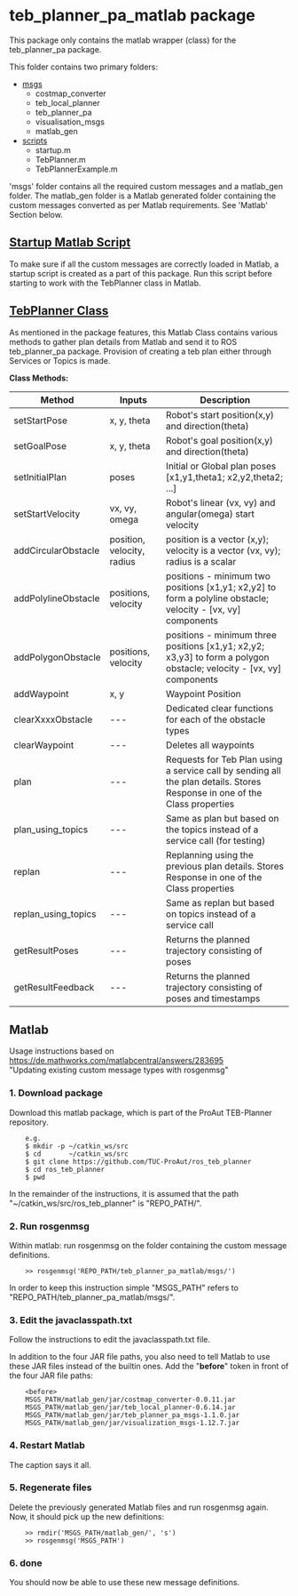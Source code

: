 # teb_planner_pa_matlab package

This package only contains the matlab wrapper (class) for the
teb_planner_pa package.

This folder contains two primary folders:
* [msgs](msgs)
    * costmap_converter
    * teb_local_planner
    * teb_planner_pa
    * visualisation_msgs
    * matlab_gen
* [scripts](scripts)
    * startup.m
    * TebPlanner.m
    * TebPlannerExample.m

'msgs' folder contains all the required custom messages and a matlab_gen folder.
The matlab_gen folder is a Matlab generated folder containing the custom messages
converted as per Matlab requirements. See 'Matlab' Section below.

## [Startup Matlab Script](scripts/startup.m)

To make sure if all the custom messages are correctly loaded in Matlab, a startup
script is created as a part of this package.
Run this script before starting to work with the TebPlanner class in Matlab.

## [TebPlanner Class](scripts/TebPlanner.m)

As mentioned in the package features, this Matlab Class contains various methods
to gather plan details from Matlab and send it to ROS teb_planner_pa package.
Provision of creating a teb plan either through Services or Topics is made.

**Class Methods:**

Method               | Inputs                     | Description
---------------------|----------------------------|----------------------------------------------------------
setStartPose         | x, y, theta                | Robot's start position(x,y) and direction(theta)
setGoalPose          | x, y, theta                | Robot's goal  position(x,y) and direction(theta)
setInitialPlan       | poses                      | Initial or Global plan poses [x1,y1,theta1; x2,y2,theta2; ...]
setStartVelocity     | vx, vy, omega              | Robot's linear (vx, vy) and angular(omega) start velocity
addCircularObstacle  | position, velocity, radius | position is a vector (x,y); velocity is a vector (vx, vy); radius is a scalar
addPolylineObstacle  | positions, velocity        | positions - minimum two   positions [x1,y1; x2,y2] to form a polyline obstacle; velocity - [vx, vy] components
addPolygonObstacle   | positions, velocity        | positions - minimum three positions [x1,y1; x2,y2; x3,y3] to form a polygon obstacle; velocity - [vx, vy] components
addWaypoint          | x, y                       | Waypoint Position
clearXxxxObstacle    | ---                        | Dedicated clear functions for each of the obstacle types
clearWaypoint        | ---                        | Deletes all waypoints
plan                 | ---                        | Requests for Teb Plan using a service call by sending all the plan details. Stores Response in one of the Class properties
plan_using_topics    | ---                        | Same as plan but based on the topics instead of a service call (for testing)
replan               | ---                        | Replanning using the previous plan details. Stores Response in one of the Class properties
replan_using_topics  | ---                        | Same as replan but based on topics instead of a service call
getResultPoses       | ---                        | Returns the planned trajectory consisting of poses
getResultFeedback    | ---                        | Returns the planned trajectory consisting of poses and timestamps


## Matlab

Usage instructions based on
  https://de.mathworks.com/matlabcentral/answers/283695 \
"Updating existing custom message types with rosgenmsg"

### 1. Download package
Download this matlab package, which is part of the ProAut TEB-Planner
repository.

~~~~~
    e.g.
    $ mkdir -p ~/catkin_ws/src
    $ cd       ~/catkin_ws/src
    $ git clone https://github.com/TUC-ProAut/ros_teb_planner
    $ cd ros_teb_planner
    $ pwd

~~~~~

In the remainder of the instructions, it is assumed that the path
"~/catkin_ws/src/ros_teb_planner" is "REPO_PATH/".

### 2. Run rosgenmsg
Within matlab: run rosgenmsg on the folder containing the custom
message definitions.

~~~~~
    >> rosgenmsg('REPO_PATH/teb_planner_pa_matlab/msgs/')
~~~~~

In order to keep this instruction simple "MSGS_PATH" refers to
"REPO_PATH/teb_planner_pa_matlab/msgs/".

### 3. Edit the javaclasspath.txt
Follow the instructions to edit the javaclasspath.txt file.

In addition to the four JAR file paths, you also need to tell
Matlab to use these JAR files instead of the builtin ones. Add
the "**before**" token in front of the four JAR file paths:

~~~~~
    <before>
    MSGS_PATH/matlab_gen/jar/costmap_converter-0.0.11.jar
    MSGS_PATH/matlab_gen/jar/teb_local_planner-0.6.14.jar
    MSGS_PATH/matlab_gen/jar/teb_planner_pa_msgs-1.1.0.jar
    MSGS_PATH/matlab_gen/jar/visualization_msgs-1.12.7.jar
~~~~~

### 4. Restart Matlab
The caption says it all.

### 5. Regenerate files
Delete the previously generated Matlab files and run
rosgenmsg again. Now, it should pick up the new definitions:

~~~~~
    >> rmdir('MSGS_PATH/matlab_gen/', 's')
    >> rosgenmsg('MSGS_PATH')
~~~~~

### 6. done
You should now be able to use these new message definitions.
